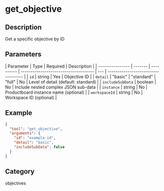 # get_objective

## Description

Get a specific objective by ID

## Parameters

| Parameter        | Type    | Required   | Description                           |
| ---------------- | ------- | ---------- | ------------------------------------- | --- | ----------------------------------- |
| `id`             | string  | Yes        | Objective ID                          |
| `detail`         | "basic" | "standard" | "full"                                | No  | Level of detail (default: standard) |
| `includeSubData` | boolean | No         | Include nested complex JSON sub-data  |
| `instance`       | string  | No         | Productboard instance name (optional) |
| `workspaceId`    | string  | No         | Workspace ID (optional)               |

## Example

```json
{
  "tool": "get_objective",
  "arguments": {
    "id": "example-id",
    "detail": "basic",
    "includeSubData": false
  }
}
```

## Category

objectives
